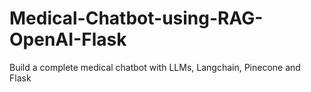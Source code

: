 # Medical-Chatbot-using-RAG-OpenAI-Flask
Build a complete medical chatbot with LLMs, Langchain, Pinecone and Flask
